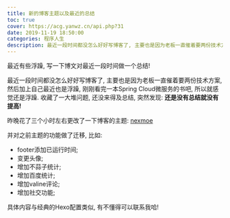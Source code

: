 ```yaml
---
title: 新的博客主题以及最近的总结
toc: true
cover: https://acg.yanwz.cn/api.php?31
date: 2019-11-19 18:50:00
categories: 程序人生
description: 最近一段时间都没怎么好好写博客了, 主要也是因为老板一直催着要两份技术方案, 然后加上自己最近也是浮躁, 刚刚看完一本Spring Cloud微服务的书吧, 所以就感觉还是浮躁. 收藏了一大堆问题, 还没来得及总结, 突然发现, 还是没有总结就没有提高!
---
```




最近有些浮躁, 写一下博文对最近一段时间做一个总结!

<!--more-->

最近一段时间都没怎么好好写博客了, 主要也是因为老板一直催着要两份技术方案, 然后加上自己最近也是浮躁, 刚刚看完一本Spring Cloud微服务的书吧, 所以就感觉还是浮躁. 收藏了一大堆问题, 还没来得及总结, 突然发现: **还是没有总结就没有提高!**

昨晚花了三个小时左右更改了一下博客的主题: [nexmoe](https://nexmoe.com/)

并对之前主题的功能做了迁移, 比如: 

-   footer添加已运行时间;
-   变更头像;
-   增加不蒜子统计;
-   增加百度统计;
-   增加valine评论;
-   增加社交功能;

具体内容与经典的Hexo配置类似, 有不懂得可以联系我哈!



